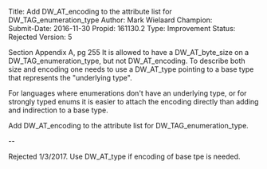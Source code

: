 Title:       Add DW_AT_encoding to the attribute list for DW_TAG_enumeration_type
Author:      Mark Wielaard
Champion:    
Submit-Date: 2016-11-30
Propid:      161130.2
Type:        Improvement
Status:      Rejected
Version:     5

Section Appendix A, pg 255
It is allowed to have a DW_AT_byte_size on a DW_TAG_enumeration_type, 
but not DW_AT_encoding. To describe both size and encoding one needs to 
use a DW_AT_type pointing to a base type that represents the "underlying type".

For languages where enumerations don't have an underlying type, or for 
strongly typed enums it is easier to attach the encoding directly than 
adding and indirection to a base type.

Add DW_AT_encoding to the attribute list for DW_TAG_enumeration_type.

--

Rejected 1/3/2017.
Use DW_AT_type if encoding of base tpe is needed.
